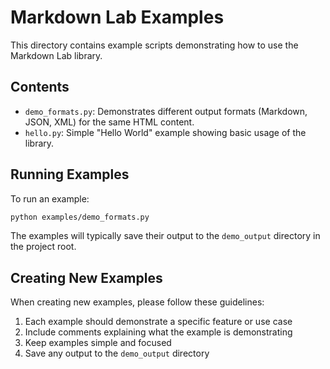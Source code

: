 # Markdown Lab Examples

This directory contains example scripts demonstrating how to use the Markdown Lab library.

## Contents

- `demo_formats.py`: Demonstrates different output formats (Markdown, JSON, XML) for the same HTML content.
- `hello.py`: Simple "Hello World" example showing basic usage of the library.

## Running Examples

To run an example:

```bash
python examples/demo_formats.py
```

The examples will typically save their output to the `demo_output` directory in the project root.

## Creating New Examples

When creating new examples, please follow these guidelines:

1. Each example should demonstrate a specific feature or use case
2. Include comments explaining what the example is demonstrating
3. Keep examples simple and focused
4. Save any output to the `demo_output` directory
